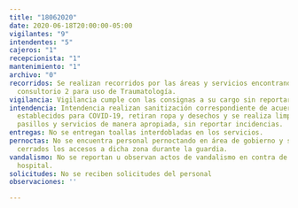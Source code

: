 ```yaml
---
title: "18062020"
date: 2020-06-18T20:00:00-05:00
vigilantes: "9"
intendentes: "5"
cajeros: "1"
recepcionista: "1"
mantenimiento: "1"
archivo: "0"
recorridos: Se realizan recorridos por las áreas y servicios encontrando abierto el
  consultorio 2 para uso de Traumatología.
vigilancia: Vigilancia cumple con las consignas a su cargo sin reportar novedades.
intendencia: Intendencia realizan sanitización correspondiente de acuerdo a los protocolos
  establecidos para COVID-19, retiran ropa y desechos y se realiza limpieza de áreas,
  pasillos y servicios de manera apropiada, sin reportar incidencias.
entregas: No se entregan toallas interdobladas en los servicios.
pernoctas: No se encuentra personal pernoctando en área de gobierno y se mantienen
  cerrados los accesos a dicha zona durante la guardia.
vandalismo: No se reportan u observan actos de vandalismo en contra de propiedad del
  hospital.
solicitudes: No se reciben solicitudes del personal
observaciones: ''

---
```

